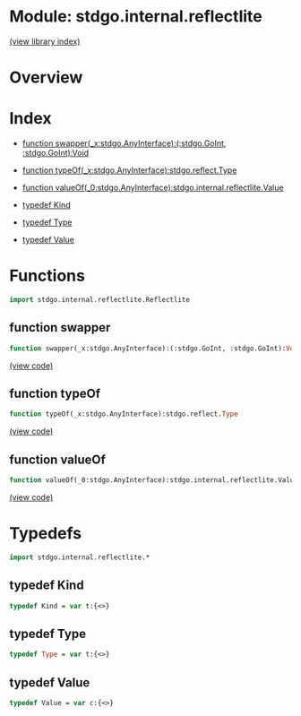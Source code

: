 # Module: stdgo.internal.reflectlite


[(view library index)](../../stdgo.md)


# Overview


 


# Index


- [function swapper\(\_x:stdgo.AnyInterface\):\(:stdgo.GoInt, :stdgo.GoInt\):Void](<#function-swapper>)

- [function typeOf\(\_x:stdgo.AnyInterface\):stdgo.reflect.Type](<#function-typeof>)

- [function valueOf\(\_0:stdgo.AnyInterface\):stdgo.internal.reflectlite.Value](<#function-valueof>)

- [typedef Kind](<#typedef-kind>)

- [typedef Type](<#typedef-type>)

- [typedef Value](<#typedef-value>)

# Functions


```haxe
import stdgo.internal.reflectlite.Reflectlite
```


## function swapper


```haxe
function swapper(_x:stdgo.AnyInterface):(:stdgo.GoInt, :stdgo.GoInt):Void
```


 


[\(view code\)](<./Reflectlite.hx#L13>)


## function typeOf


```haxe
function typeOf(_x:stdgo.AnyInterface):stdgo.reflect.Type
```


 


[\(view code\)](<./Reflectlite.hx#L9>)


## function valueOf


```haxe
function valueOf(_0:stdgo.AnyInterface):stdgo.internal.reflectlite.Value
```


 


[\(view code\)](<./Reflectlite.hx#L30>)


# Typedefs


```haxe
import stdgo.internal.reflectlite.*
```


## typedef Kind


```haxe
typedef Kind = var t:{<>}
```


 


## typedef Type


```haxe
typedef Type = var t:{<>}
```


 


## typedef Value


```haxe
typedef Value = var c:{<>}
```


 


